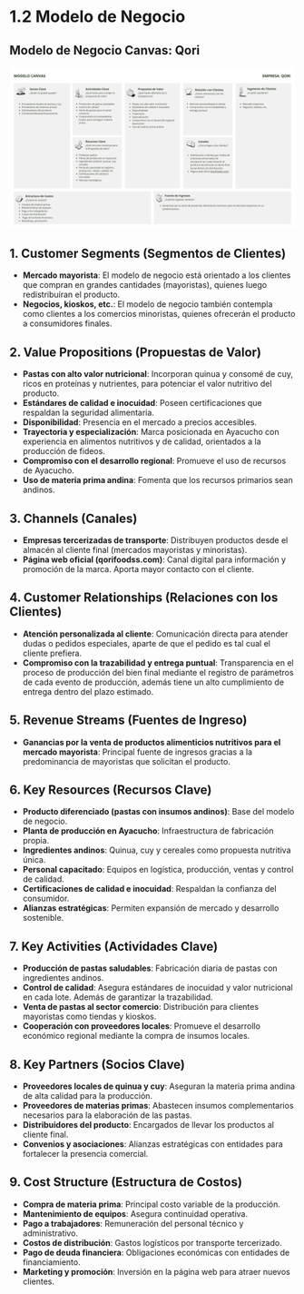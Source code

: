 # 1.2 Modelo de Negocio
## Modelo de Negocio Canvas: Qori
![Qori](canvasQori.png)

## 1. Customer Segments (Segmentos de Clientes)

- **Mercado mayorista**: El modelo de negocio está orientado a los clientes que compran en grandes cantidades (mayoristas), quienes luego redistribuíran el producto.
- **Negocios, kioskos, etc.**: El modelo de negocio también contempla como clientes a los comercios minoristas, quienes ofrecerán el producto a consumidores finales.

## 2. Value Propositions (Propuestas de Valor)

- **Pastas con alto valor nutricional**: Incorporan quinua y consomé de cuy, ricos en proteínas y nutrientes, para potenciar el valor nutritivo del producto.
- **Estándares de calidad e inocuidad**: Poseen certificaciones que respaldan la seguridad alimentaria.
- **Disponibilidad**: Presencia en el mercado a precios accesibles.
- **Trayectoria y especialización**: Marca posicionada en Ayacucho con experiencia en alimentos nutritivos y de calidad, orientados a la producción de fideos.
- **Compromiso con el desarrollo regional**: Promueve el uso de recursos de Ayacucho.
- **Uso de materia prima andina**: Fomenta que los recursos primarios sean andinos.

## 3. Channels (Canales)

- **Empresas tercerizadas de transporte**: Distribuyen productos desde el almacén al cliente final (mercados mayoristas y minoristas).
- **Página web oficial (qorifoodss.com)**: Canal digital para información y promoción de la marca. Aporta mayor contacto con el cliente.

## 4. Customer Relationships (Relaciones con los Clientes)

- **Atención personalizada al cliente**: Comunicación directa para atender dudas o pedidos especiales, aparte de que el pedido es tal cual el cliente prefiera.
- **Compromiso con la trazabilidad y entrega puntual**: Transparencia en el proceso de producción del bien final mediante el registro de parámetros de cada evento de producción, además tiene un alto cumplimiento de entrega dentro del plazo estimado.

## 5. Revenue Streams (Fuentes de Ingreso)

- **Ganancias por la venta de productos alimenticios nutritivos para el mercado mayorista**: Principal fuente de ingresos gracias a la predominancia de mayoristas que solicitan el producto.

## 6. Key Resources (Recursos Clave)

- **Producto diferenciado (pastas con insumos andinos)**: Base del modelo de negocio.
- **Planta de producción en Ayacucho**: Infraestructura de fabricación propia.
- **Ingredientes andinos**: Quinua, cuy y cereales como propuesta nutritiva única.
- **Personal capacitado**: Equipos en logística, producción, ventas y control de calidad.
- **Certificaciones de calidad e inocuidad**: Respaldan la confianza del consumidor.
- **Alianzas estratégicas**: Permiten expansión de mercado y desarrollo sostenible.

## 7. Key Activities (Actividades Clave)

- **Producción de pastas saludables**: Fabricación diaria de pastas con ingredientes andinos.
- **Control de calidad**: Asegura estándares de inocuidad y valor nutricional en cada lote. Además de garantizar la trazabilidad.
- **Venta de pastas al sector comercio**: Distribución para clientes mayoristas como tiendas y kioskos.
- **Cooperación con proveedores locales**: Promueve el desarrollo económico regional mediante la compra de insumos locales.

## 8. Key Partners (Socios Clave)

- **Proveedores locales de quinua y cuy**: Aseguran la materia prima andina de alta calidad para la producción.
- **Proveedores de materias primas**: Abastecen insumos complementarios necesarios para la elaboración de las pastas.
- **Distribuidores del producto**: Encargados de llevar los productos al cliente final.
- **Convenios y asociaciones**: Alianzas estratégicas con entidades para fortalecer la presencia comercial.

## 9. Cost Structure (Estructura de Costos)

- **Compra de materia prima**: Principal costo variable de la producción.
- **Mantenimiento de equipos**: Asegura continuidad operativa.
- **Pago a trabajadores**: Remuneración del personal técnico y administrativo.
- **Costos de distribución**: Gastos logísticos por transporte tercerizado.
- **Pago de deuda financiera**: Obligaciones económicas con entidades de financiamiento.
- **Marketing y promoción**: Inversión en la página web para atraer nuevos clientes.

